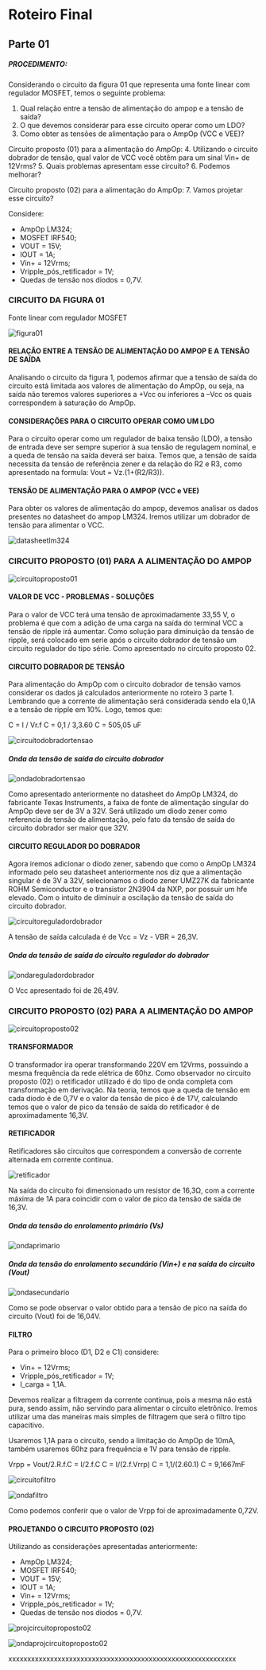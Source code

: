 # Roteiro Final

## Parte 01

##### PROCEDIMENTO:

Considerando o circuito da figura 01 que representa uma fonte linear com regulador MOSFET, temos o seguinte problema:
1. Qual relação entre a tensão de alimentação do ampop e a tensão de saída?
2. O que devemos considerar para esse circuito operar como um LDO?
3. Como obter as tensões de alimentação para o AmpOp (VCC e VEE)?

Circuito proposto (01) para a alimentação do AmpOp:
4. Utilizando o circuito dobrador de tensão, qual valor de VCC você obtêm para um sinal Vin+ de 12Vrms?
5. Quais problemas apresentam esse circuito?
6. Podemos melhorar?

Circuito proposto (02) para a alimentação do AmpOp:
7. Vamos projetar esse circuito?

Considere:
- AmpOp LM324;
- MOSFET IRF540;
- VOUT = 15V;
- IOUT = 1A;
- Vin+ = 12Vrms;
- Vripple_pós_retificador = 1V;
- Quedas de tensão nos diodos = 0,7V.

### CIRCUITO DA FIGURA 01

Fonte linear com regulador MOSFET

![figura01](/resources/imagens/relatoriofinal/parte1/figura01.png)

#### RELAÇÃO ENTRE A TENSÃO DE ALIMENTAÇÃO DO AMPOP E A TENSÃO DE SAÍDA

Analisando o circuito da figura 1, podemos afirmar que a tensão de saída do circuito está limitada aos valores de alimentação do AmpOp, ou seja, na saída não teremos valores superiores a +Vcc ou inferiores a –Vcc os quais correspondem à saturação do AmpOp.

#### CONSIDERAÇÕES PARA O CIRCUITO OPERAR COMO UM LDO

Para o circuito operar como um regulador de baixa tensão (LDO), a tensão de entrada deve ser sempre superior à sua tensão de regulagem nominal, e a queda de tensão na saída deverá ser baixa. Temos que, a tensão de saída necessita da tensão de referência zener e da relação do R2 e R3, como apresentado na formula: Vout = Vz.(1+(R2/R3)).

#### TENSÃO DE ALIMENTAÇÃO PARA O AMPOP (VCC e VEE)

Para obter os valores de alimentação do ampop, devemos analisar os dados presentes no datasheet do ampop LM324. Iremos utilizar um dobrador de tensão para alimentar o VCC.

![datasheetlm324](/resources/imagens/relatoriofinal/parte1/datasheetlm324.png)

### CIRCUITO PROPOSTO (01) PARA A ALIMENTAÇÃO DO AMPOP

![circuitoproposto01](/resources/imagens/relatoriofinal/parte1/circuitoproposto01.png)

#### VALOR DE VCC - PROBLEMAS - SOLUÇÕES

Para o valor de VCC terá uma tensão de aproximadamente 33,55 V, o problema é que com a adição de uma carga na saída do terminal VCC a tensão de ripple irá aumentar. Como solução para diminuição da tensão de ripple, será colocado em serie após o circuito dobrador de tensão um circuito regulador do tipo série. Como apresentado no circuito proposto 02.

#### CIRCUITO DOBRADOR DE TENSÃO

Para alimentação do AmpOp com o circuito dobrador de tensão vamos considerar os dados já calculados anteriormente no roteiro 3 parte 1. Lembrando que a corrente de alimentação será considerada sendo ela 0,1A e a tensão de ripple em 10%. Logo, temos que:

C = I / Vr.f
C = 0,1 / 3,3.60
C = 505,05 uF

![circuitodobradortensao](/resources/imagens/relatoriofinal/parte1/circuitodobradortensao.png)

##### Onda da tensão de saída do circuito dobrador

![ondadobradortensao](/resources/imagens/relatoriofinal/parte1/ondadobradortensao.png)

Como apresentado anteriormente no datasheet do AmpOp LM324, do fabricante Texas Instruments, a faixa de fonte de alimentação singular do AmpOp deve ser de 3V a 32V. Será utilizado um diodo zener como referencia de tensão de alimentação, pelo fato da tensão de saída do circuito dobrador ser maior que 32V.

#### CIRCUITO REGULADOR DO DOBRADOR

Agora iremos adicionar o diodo zener, sabendo que como o AmpOp LM324 informado pelo seu datasheet anteriormente nos diz que a alimentação singular é de 3V a 32V, selecionamos o diodo zener UMZ27K da fabricante ROHM Semiconductor e o transistor 2N3904 da NXP, por possuir um hfe elevado. Com o intuito de diminuir a oscilação da tensão de saída do circuito dobrador.

![circuitoreguladordobrador](/resources/imagens/relatoriofinal/parte1/circuitoreguladordobrador.png)

A tensão de saída calculada é de Vcc = Vz - VBR = 26,3V.

##### Onda da tensão de saída do circuito regulador do dobrador

![ondareguladordobrador](/resources/imagens/relatoriofinal/parte1/ondareguladordobrador.png)

O Vcc apresentado foi de 26,49V.

### CIRCUITO PROPOSTO (02) PARA A ALIMENTAÇÃO DO AMPOP

![circuitoproposto02](/resources/imagens/relatoriofinal/parte1/circuitoproposto02.png)

#### TRANSFORMADOR

O transformador ira operar transformando 220V em 12Vrms, possuindo a mesma frequência da rede elétrica de 60hz. Como observador no circuito proposto (02) o retificador utilizado é do tipo de onda completa com transformação em derivação. Na teoria, temos que a queda de tensão em cada diodo é de 0,7V e o valor da tensão de pico é de 17V, calculando temos que o valor de pico da tensão de saída do retificador é de aproximadamente 16,3V.

#### RETIFICADOR

Retificadores são circuitos que correspondem a conversão de corrente alternada em corrente continua.

![retificador](/resources/imagens/relatoriofinal/parte1/retificador.png)

Na saída do circuito foi dimensionado um resistor de 16,3Ω, com a corrente máxima de 1A para coincidir com o valor de pico da tensão de saída de 16,3V.

##### Onda da tensão do enrolamento primário (Vs)

![ondaprimario](/resources/imagens/relatoriofinal/parte1/ondaprimario.png)

##### Onda da tensão do enrolamento secundário (Vin+) e na saída do circuito (Vout)

![ondasecundario](/resources/imagens/relatoriofinal/parte1/ondasecundario.png)

Como se pode observar o valor obtido para a tensão de pico na saída do circuito (Vout) foi de 16,04V.

#### FILTRO

Para o primeiro bloco (D1, D2 e C1) considere:
- Vin+ = 12Vrms;
- Vripple_pós_retificador = 1V;
- I_carga = 1,1A.

Devemos realizar a filtragem da corrente continua, pois a mesma não está pura, sendo assim, não servindo para alimentar o circuito eletrônico. Iremos utilizar uma das maneiras mais simples de filtragem que será o filtro tipo capacitivo.

Usaremos 1,1A para o circuito, sendo a limitação do AmpOp de 10mA, também usaremos 60hz para frequência e 1V para tensão de ripple.

Vrpp = Vout/2.R.f.C = I/2.f.C
C = I/(2.f.Vrrp)
C = 1,1/(2.60.1)
C =  9,1667mF

![circuitofiltro](/resources/imagens/relatoriofinal/parte1/circuitofiltro.png)

![ondafiltro](/resources/imagens/relatoriofinal/parte1/ondafiltro.png)

Como podemos conferir que o valor de Vrpp foi de aproximadamente 0,72V.

#### PROJETANDO O CIRCUITO PROPOSTO (02)

Utilizando as considerações apresentadas anteriormente:
- AmpOp LM324;
- MOSFET IRF540;
- VOUT = 15V;
- IOUT = 1A;
- Vin+ = 12Vrms;
- Vripple_pós_retificador = 1V;
- Quedas de tensão nos diodos = 0,7V.

![projcircuitoproposto02](/resources/imagens/relatoriofinal/parte1/.png)

![ondaprojcircuitoproposto02](/resources/imagens/relatoriofinal/parte1/.png)

xxxxxxxxxxxxxxxxxxxxxxxxxxxxxxxxxxxxxxxxxxxxxxxxxxxxxxxxxxxx
